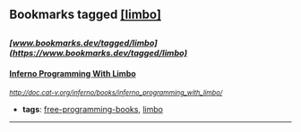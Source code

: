 ## Bookmarks tagged [[limbo]](https://www.bookmarks.dev/search?q=[limbo])

_<sup><sup>[www.bookmarks.dev/tagged/limbo](https://www.bookmarks.dev/tagged/limbo)</sup></sup>_
---
#### [Inferno Programming With Limbo](http://doc.cat-v.org/inferno/books/inferno_programming_with_limbo/)
_<sup>http://doc.cat-v.org/inferno/books/inferno_programming_with_limbo/</sup>_

* **tags**: [free-programming-books](../tagged/free-programming-books.md), [limbo](../tagged/limbo.md)
---
